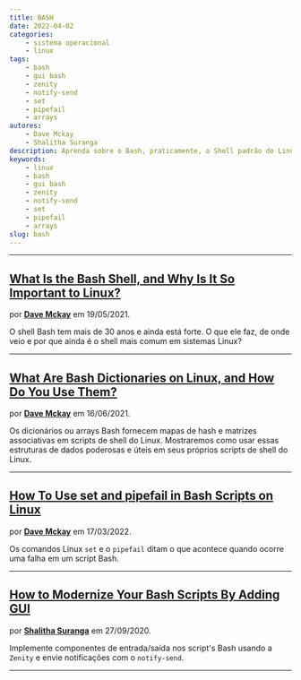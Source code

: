 ```yaml
---
title: BASH
date: 2022-04-02
categories:
    - sistema operacional
    - linux
tags:
    - bash
    - gui bash
    - zenity
    - notify-send
    - set
    - pipefail
    - arrays
autores:
    - Dave Mckay
    - Shalitha Suranga
description: Aprenda sobre o Bash, praticamente, o Shell padrão do Linux.
keywords:
    - linux
    - bash
    - gui bash
    - zenity
    - notify-send
    - set
    - pipefail
    - arrays
slug: bash
---
```


---

## [What Is the Bash Shell, and Why Is It So Important to Linux?](https://www.howtogeek.com/726559/what-is-the-bash-shell-and-why-is-it-so-important-to-linux/)

por [**Dave Mckay**](/autores/dave-mckay/) em 19/05/2021.

O shell Bash tem mais de 30 anos e ainda está forte. O que ele faz, de onde veio e por que ainda é o shell mais comum em sistemas Linux?

---

## [What Are Bash Dictionaries on Linux, and How Do You Use Them?](https://www.howtogeek.com/730243/what-are-bash-dictionaries-on-linux-and-how-do-you-use-them/)

por [**Dave Mckay**](/autores/dave-mckay/) em 16/06/2021.

Os dicionários ou arrays Bash fornecem mapas de hash e matrizes associativas em scripts de shell do Linux. Mostraremos como usar essas estruturas de dados poderosas e úteis em seus próprios scripts de shell do Linux.

---

## [How To Use set and pipefail in Bash Scripts on Linux](https://www.howtogeek.com/782514/how-to-use-set-and-pipefail-in-bash-scripts-on-linux/)

por [**Dave Mckay**](/autores/dave-mckay/) em 17/03/2022.

Os comandos Linux `set` e o `pipefail` ditam o que acontece quando ocorre uma falha em um script Bash.

---

## [How to Modernize Your Bash Scripts By Adding GUI](https://medium.com/swlh/how-to-modernize-your-bash-scripts-by-adding-gui-cba613a34cb7)

por [**Shalitha Suranga**](/autores/shalitha-suranga/) em 27/09/2020.

Implemente componentes de entrada/saída nos script's Bash usando a `Zenity` e envie notificações com o `notify-send`.

---